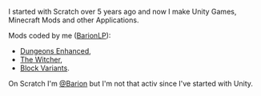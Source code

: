 I started with Scratch over 5 years ago and now I make Unity Games, Minecraft Mods and other Applications.

Mods coded by me ([BarionLP](https://www.curseforge.com/members/barionlp/projects)):
  - [Dungeons Enhanced](https://www.curseforge.com/minecraft/mc-mods/dungeonsenhanced),
  - [The Witcher](https://www.curseforge.com/minecraft/mc-mods/the-witcher-content),
  - [Block Variants](https://www.curseforge.com/minecraft/mc-mods/vanilla-block-variants).

On Scratch I'm [@Barion](https://scratch.mit.edu/users/Barion/) but I'm not that activ since I've started with Unity.
